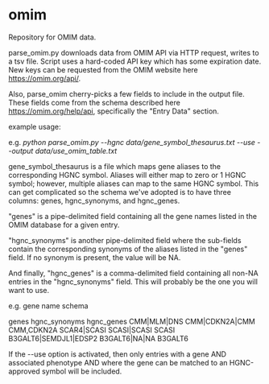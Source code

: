 # omim

Repository for OMIM data.

parse_omim.py downloads data from OMIM API via HTTP request, writes to a tsv file. Script uses a hard-coded API key which has some expiration date. New keys can be requested from the OMIM website here https://omim.org/api/.

Also, parse_omim cherry-picks a few fields to include in the output file. These fields come from the schema described here https://omim.org/help/api, specifically the "Entry Data" section.

example usage:

e.g. *python parse_omim.py --hgnc data/gene_symbol_thesaurus.txt --use --output data/use_omim_table.txt*

gene_symbol_thesaurus is a file which maps gene aliases to the corresponding HGNC symbol. Aliases will either map to zero or 1 HGNC symbol; however, multiple aliases can map to the same HGNC symbol. This can get complicated so the schema we've adopted is to have three columns: genes, hgnc_synonyms, and hgnc_genes. 

"genes" is a pipe-delimited field containing all the gene names listed in the OMIM database for a given entry. 

"hgnc_synonyms" is another pipe-delimited field where the sub-fields contain the corresponding synonyms of the aliases listed in the "genes" field. If no synonym is present, the value will be NA. 

And finally, "hgnc_genes" is a comma-delimited field containing all non-NA entries in the "hgnc_synonyms" field. This will probably be the one you will want to use.

e.g. gene name schema

genes   hgnc_synonyms   hgnc_genes
CMM|MLM|DNS     CMM|CDKN2A|CMM  CMM,CDKN2A
SCAR4|SCASI     SCASI|SCASI     SCASI
B3GALT6|SEMDJL1|EDSP2   B3GALT6|NA|NA   B3GALT6

If the --use option is activated, then only entries with a gene AND associated phenotype AND where the gene can be matched to an HGNC-approved symbol will be included.

